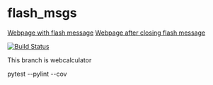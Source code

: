 # flash_msgs
[Webpage with flash message](https://github.com/bobschicke/flash_msgs/blob/master/images/webpage_with_flash_msg.PNG)
[Webpage after closing flash message](https://github.com/bobschicke/flash_msgs/blob/master/images/webpage_after_clicking_close_button.PNG)


[![Build Status](https://app.travis-ci.com/bobschicke/flash_msgs.svg?branch=webcalculator)](https://app.travis-ci.com/bobschicke/flash_msgs)

This branch is webcalculator


pytest  --pylint --cov

